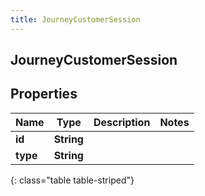 ```yaml
---
title: JourneyCustomerSession
---
```

## JourneyCustomerSession


## Properties

| Name | Type | Description | Notes |
| ------------ | ------------- | ------------- | ------------- |
| **id** | <!----><!---->**String**<!----> |  |  |
| **type** | <!----><!---->**String**<!----> |  |  |
{: class="table table-striped"}



